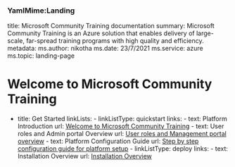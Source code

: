### YamlMime:Landing
title: Microsoft Community Training documentation
summary: Microsoft Community Training is an Azure solution that enables delivery of large-scale, far-spread training programs with high quality and efficiency.
metadata:
  ms.author: nikotha
  ms.date: 23/7/2021
  ms.service: azure
  ms.topic: landing-page

# Welcome to Microsoft Community Training

- title: Get Started
    linkLists:
      - linkListType: quickstart
        links:
          - text: Platform Introduction
            url: [Welcome to Microsoft Community Training](get-started/2_microsoft-community-training-overview.md)
          - text: User roles and Admin portal Overview
            url: [User roles and Management portal overview](get-started/3_user-role-and-management-portal-overview.md)
          - text: Platform Configuration Guide
            url: [Step by step configuration guide for platform setup](get-started/4_step-by-step-configuration-guide.md)
      - linkListType: deploy
        links:
          - text: Installation Overview
            url: [Installation Overview](infrastructure-management/install-your-platform-instance/2_installation-overview.md)
